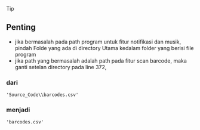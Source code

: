 >[!TIP]
>## Penting
- jika bermasalah pada path program untuk fitur notifikasi dan musik, pindah Folde <Sound> yang ada di directory Utama kedalam folder yang berisi file program
- jika path yang bermasalah adalah path pada fitur scan barcode, maka ganti setelan directory pada line 372, 
### dari
	'Source_Code\\barcodes.csv'
### menjadi
	'barcodes.csv'
